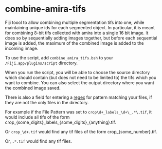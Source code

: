 # combine-amira-tifs
Fiji toool to allow combining multiple segmentation tifs into one, while maintaining unique ids for each segmented object. In particular, it is meant for combining 8-bit tifs collected with amira into a single 16 bit image. It does so by sequentially adding images together, but before each sequential image is added, the maximum of the combined image is added to the incoming image.

To use the script, add `combine_amira_tifs.bsh` to your `/Fiji.app/plugins/script` directory.

When you run the script, you will be able to choose the source directory which should contain (but does not need to be limited to) the tifs which you want to combine. You can also select the output directory where you want the combined image saved. 

There is also a field for entering a [regex](https://web.mit.edu/hackl/www/lab/turkshop/slides/regex-cheatsheet.pdf) for pattern matching your files, if they are not the only files in the directory.

For example if the File Pattern was set to `crop\d+_labels_\d+\_.*\.tif`, it would include all tifs of the form crop_{some_digits}\_labels_{some_digits}_{anything}.tif. 

Or `crop_\d+.tif` would find any tif files of the form crop_{some_number}.tif.

Or, `.*.tif` would find any tif files.